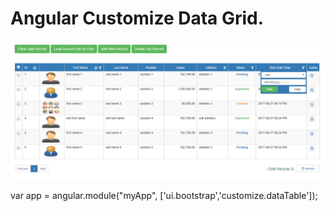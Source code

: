 Angular Customize Data Grid.
============================

![Alt text](https://github.com/nevil886/Angular-Data-Grid/blob/master/dataGrid.PNG "Optional title")
    
var app = angular.module("myApp", ['ui.bootstrap','customize.dataTable']);

<customize-data-table id="dataTable"
     table-config = "dataTableConfig"
     table-action = "tableAction(action,data);">
</customize-data-table>
